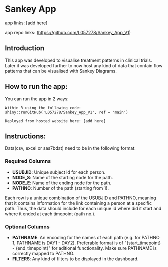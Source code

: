 # Sankey App

  app links: [add here]

  app repo links: (https://github.com/L057278/Sankey_App_V1)


  ## Introduction

  This app was developed to visualise treatment patterns in clinical trials. Later it was developed further to now host any kind of data that contain flow patterns that
  can be visualised with Sankey Diagrams.
    
  ## How to run the app:
  
  You can run the app in 2 ways:

	Within R using the following code: 	shiny::runGitHub('L057278/Sankey_App_V1', ref = 'main')

	Deployed from hosted website here: [add here]
  
  ## Instructions:
  
  Data(csv, excel or sas7bdat) need to be in the following format:
  
  ### Required Columns
  
  * **USUBJID**: Unique subject id for each person.
  * **NODE_S**: Name of the starting node for the path.
  * **NODE_E**: Name of the ending node for the path.
  * **PATHNO**:  Number of the path (starting from 1).  
  
  Each row is a unique combination of the USUBJID and PATHNO, meaning that it contains information for the link containing a person at a specific path.
  Thus, the data should include for each unique id where did it start and where it ended at each timepoint (path no.).

  ### Optional Columns

  * **PATHNAME**:  An encoding for the names of each path (e.g. for PATHNO 1, PATHNAME is DAY1 - DAY2). Preferable format is of "{start_timepoint} - {end_timepoint}" for aditional functionality. Make sure PATHNAME is correctly mapped to PATHNO.
  * **FILTERS**: Any kind of filters to be displayed in the dashboard. 
  

  
